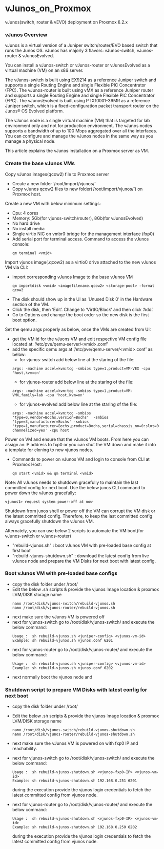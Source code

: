 # vJunos_on_Proxmox
vJunos(switch, router & vEVO) deployment on Proxmox 8.2.x

### vJunos Overview

vJunos is a virtual version of a Juniper switch/router/EVO based switch that runs the Junos OS. vJunos has majorly 3 flavors: vJunos-switch, vJunos-router & vJunosEvolved.

You can install a vJunos-switch or vJunos-router or vJunosEvolved as a virtual machine (VM) on an x86 server.

The vJunos-switch is built using EX9214 as a reference Juniper switch and supports a single Routing Engine and single Flexible PIC Concentrator (FPC).
The vJunos-router is built using vMX as a reference Juniper router and supports a single Routing Engine and single Flexible PIC Concentrator (FPC).
The vJunosEvolved is built using PTX10001-36MR as a reference Juniper switch, which is a fixed-configuration packet transport router on the Junos® OS Evolved platform.

The vJunos node is a single virtual machine (VM) that is targeted for lab environment only and not for production environment. 
The vJunos nodes supports a bandwidth of up to 100 Mbps aggregated over all the interfaces. You can configure and manage the vJunos nodes in the same way as you manage a physical node.

This article explains the vJunos installation on a Proxmox server as VM.


### Create the base vJunos VMs

Copy vJunos images(qcow2) file to Proxmox server
-	Create a new folder ‘/root/import/vjunos/’
-	Copy vJunos qcow2 files to new folder(‘/root/import/vjunos/’) on Proxmox host.

Create a new VM with below minimum settings:
-	Cpu: 4 cores <vmid>
-	Memory: 5Gb(for vjunos-switch/router), 8Gb(for vJunosEvolved)
-	No hard drive
-	No install media
-	Single virtio NIC on vmbr0 bridge for the management interface (fxp0)
-	Add serial port for terminal access. Command to access the vJunos console:
	```
	qm terminal <vmid>
	```

Import vjunos image(.qcow2) as a virtio0 drive attached to the new vJunos VM via CLI:
-	Import corresponding vJunos Image to the base vJunos VM
	```
	qm importdisk <vmid> <imagefilename.qcow2> <storage-pool> -format qcow2
	```
-	The disk should show up in the UI as ‘Unused Disk 0’ in the Hardware section of the VM.
-	Click the disk, then ‘Edit’. Change to ‘VirtIO/Block’ and then click ‘Add’.
-	Go to Options and change the boot order so the new disk is the first boot option.

Set the qemu args properly as below, once the VMs are created from UI:
-	get the VM id for the vJuons VM and edit respective VM config file located at: ‘/etc/pve/qemu-server/\<vmid\>.conf’
- 	add the specific qemu args at ‘/etc/pve/qemu-server/\<vmid\>.conf’ as below:
	-	for vjunos-switch add below line at the staring of the file:   
	```	
	args: -machine accel=kvm:tcg -smbios type=1,product=VM-VEX -cpu 'host,kvm=on'
	```
	-	for vjunos-router add below line at the staring of the file:
	```
	args: -machine accel=kvm:tcg -smbios type=1,product=VM-VMX,family=lab -cpu 'host,kvm=on'
	```
	-	for vjunos-evolved add below line at the staring of the file:
	```
	args: -machine accel=kvm:tcg -smbios 'type=0,vendor=Bochs,version=Bochs'  -smbios 'type=3,manufacturer=Bochs' -smbios 'type=1,manufacturer=Bochs,product=Bochs,serial=chassis_no=0:slot=0:type=1:assembly_id=0x0d20:platform=251:master=0: channelized=yes' -cpu host
	```	

Power on VM and ensure that the vJunos VM boots. From here you can assign an IP address to fxp0 or you can shut the VM down and make it into a template for cloning to new vjunos nodes.
-	Commands to power on vJunos VM and login to console from CLI at Proxmox Host:
	```
	qm start <vmid> && qm terminal <vmid>
	```

Note: All vJunos needs to shutdown gracefully to maintain the last committed config for next boot. Use the below junos CLI command to power down the vJunos gracefully:
```
vjunos1> request system power-off at now
```
Shutdown from junos shell or power off the VM can corrupt the VM disk or the latest committed config. Therefore, to keep the last committed config always gracefully shutdown the vJunos VM.

Alternately, you can use below 2 scripts to automate the VM boot(for vJunos-switch or vJunos-router) 
- "rebuild-vjunos.sh" : boot vJunos VM with pre-loaded base config at first boot
- "rebuild-vjunos-shutdown.sh" : download the latest config from live vJunos node and prepare the VM Disks for next boot with latest config.      



### Boot vJunos VM with pre-loaded base configs 

- copy the disk folder under /root/
- Edit the below .sh scripts & provide the vjunos Image location & proxmox LVM/DISK storage name
	```
  	nano /root/disk/vjunos-switch/rebuild-vjunos.sh
  	nano /root/disk/vjunos-router/rebuild-vjunos.sh
	```
- next make sure the vJunos VM is powered off
- next for vjunos-switch go to /root/disk/vjunos-switch/ and execute the below command:
	```
	Usage :  sh rebuild-vjunos.sh <juniper-config> <vjunos-vm-id>	
	Example: sh rebuild-vjunos.sh vjunos.conf 6201
	```
- next for vjunos-router go to /root/disk/vjunos-router/ and execute the below command:
	```
	Usage :  sh rebuild-vjunos.sh <juniper-config> <vjunos-vm-id>
	Example: sh rebuild-vjunos.sh vjunos.conf 6202
	```
- next normally boot the vjunos node and 



### Shutdown script to prepare VM Disks with latest config for next boot

- copy the disk folder under /root/
- Edit the below .sh scripts & provide the vjunos Image location & proxmox LVM/DISK storage name
	```
	nano /root/disk/vjunos-switch/rebuild-vjunos-shutdown.sh
	nano /root/disk/vjunos-router/rebuild-vjunos-shutdown.sh
	```
- next make sure the vJunos VM is powered on with fxp0 IP and reachability.
- next for vjunos-switch go to /root/disk/vjunos-switch/ and execute the below command:
	```
	Usage :  sh rebuild-vjunos-shutdown.sh <vjunos-fxp0-IP> <vjunos-vm-id>
	Example: sh rebuild-vjunos-shutdown.sh 192.168.0.251 6201
	```
  during the execution provide the vjunos login credentials to fetch the latest committed config from vjunos node.

- next for vjunos-router go to /root/disk/vjunos-router/ and execute the below command:
	```
	Usage :  sh rebuild-vjunos-shutdown.sh <vjunos-fxp0-IP> <vjunos-vm-id>
	Example: sh rebuild-vjunos-shutdown.sh 192.168.0.250 6202
	```
  during the execution provide the vjunos login credentials to fetch the latest committed config from vjunos node.

